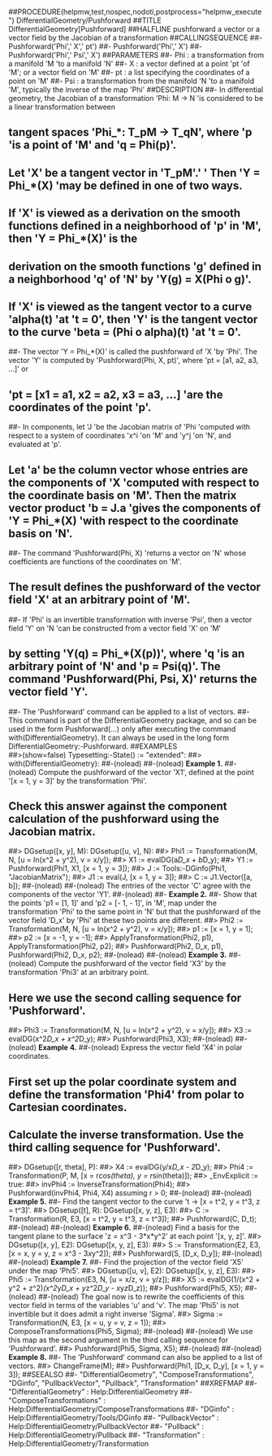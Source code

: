 ##PROCEDURE(helpmw,test,nospec,nodoti,postprocess="helpmw_execute") DifferentialGeometry/Pushforward
##TITLE DifferentialGeometry[Pushforward]
##HALFLINE pushforward a vector or a vector field by the Jacobian of a transformation
##CALLINGSEQUENCE
##- Pushforward('Phi',' X',' pt')
##- Pushforward('Phi',' X')
##- Pushforward('Phi',' Psi',' X')
##PARAMETERS
##- Phi : a transformation from a manifold 'M 'to a manifold 'N'
##- X : a vector defined at a point 'pt 'of 'M'; or a vector field on 'M'
##- pt : a list specifying the coordinates of a point on 'M'
##- Psi : a transformation from the manifold 'N 'to a manifold 'M', typically the inverse of the map 'Phi'
##DESCRIPTION
##- In differential geometry, the Jacobian of a transformation 'Phi: M -> N 'is considered to be a linear transformation between 
## tangent spaces 'Phi\_\*: T\_pM -> T\_qN', where 'p 'is a point of 'M' and 'q = Phi(p)'.  
## Let 'X' be a tangent vector in 'T\_pM'.' ' Then 'Y = Phi\_\*(X) 'may be defined in one of two ways.  
## If 'X' is viewed as a derivation on the smooth functions defined in a neighborhood of 'p' in 'M', then 'Y = Phi\_\*(X)' is the 
## derivation on the smooth functions 'g' defined in a neighborhood 'q' of 'N' by 'Y(g) = X(Phi o g)'.  
## If 'X' is viewed as the tangent vector to a curve 'alpha(t) 'at 't = 0', then 'Y' is the tangent vector to the curve 'beta = (Phi o alpha)(t) 'at 't = 0'.
##- The vector 'Y = Phi\_\*(X)' is called the pushforward of 'X 'by 'Phi'.  The vector 'Y' is computed by 'Pushforward(Phi, X, pt)', where 'pt = [a1, a2, a3, ...]' or 
## 'pt = [x1 = a1, x2 = a2, x3 = a3, ...] 'are the coordinates of the point 'p'.
##- In components, let 'J 'be the Jacobian matrix of 'Phi 'computed with respect to a system of coordinates 'x^i 'on 'M' and 'y^j 'on 'N', and evaluated at 'p'.  
## Let 'a' be the column vector whose entries are the components of 'X 'computed with respect to the coordinate basis on 'M'. Then the matrix vector product 'b = J.a 'gives the components of 'Y = Phi\_\*(X) 'with respect to the coordinate basis on 'N'.
##- The command 'Pushforward(Phi, X) 'returns a vector on 'N' whose coefficients are functions of the coordinates on 'M'.  
## The result defines the pushforward of the vector field 'X' at an arbitrary point of 'M'.
##- If 'Phi' is an invertible transformation with inverse 'Psi', then a vector field  'Y' on 'N 'can be constructed from a vector field 'X' on 'M' 
## by setting 'Y(q) = Phi\_\*(X(p))', where 'q 'is an arbitrary point of 'N' and 'p = Psi(q)'.  The command 'Pushforward(Phi,  Psi, X)' returns the vector field 'Y'.
##- The 'Pushforward' command can be applied to a list of vectors.
##- This command is part of the DifferentialGeometry package, and so can be used in the form Pushforward(...) only after executing the command with(DifferentialGeometry).  It can always be used in the long form DifferentialGeometry:-Pushforward.
##EXAMPLES     
##>(show=false) Typesetting:-State() := "extended":
##> with(DifferentialGeometry):
##-(nolead)
##-(nolead) **Example 1.**
##-(nolead) Compute the pushforward of the vector 'X1', defined at the point '[x = 1, y = 3]' by the transformation 'Phi'.
## Check this answer against the component calculation of the pushforward using the Jacobian matrix.
##> DGsetup([x, y], M): DGsetup([u, v], N):
##> Phi1 := Transformation(M, N, [u = ln(x^2 + y^2), v = x/y]);
##> X1 := evalDG(a*D_x + b*D_y);
##> Y1 := Pushforward(Phi1, X1, [x = 1, y = 3]);
##> J := Tools:-DGinfo(Phi1, "JacobianMatrix");
##> J1 := eval(J, [x = 1, y = 3]);
##> C := J1.Vector([a, b]);
##-(nolead) 
##-(nolead) The entries of the vector 'C' agree with the components of the vector 'Y1'.
##-(nolead)
##- **Example 2.** 
##- Show that the points 'p1 = [1, 1]' and 'p2 = [- 1, - 1]', in 'M', map under the transformation 'Phi' to the same point in 'N' but that the pushforward of the vector field 'D\_x' by 'Phi' at these two points are different.
##> Phi2 := Transformation(M, N, [u = ln(x^2 + y^2), v = x/y]); 
##> p1 := [x = 1, y = 1];
##> p2 := [x = -1, y = -1];
##> ApplyTransformation(Phi2, p1), ApplyTransformation(Phi2, p2);
##> Pushforward(Phi2, D_x, p1), Pushforward(Phi2, D_x, p2);
##-(nolead) 
##-(nolead) **Example 3.**
##-(nolead) Compute the pushforward of the vector field 'X3' by the transformation 'Phi3' at an arbitrary point.
## Here we use the second calling sequence for 'Pushforward'.
##> Phi3 := Transformation(M, N, [u = ln(x^2 + y^2), v = x/y]);
##> X3 := evalDG(x^2*D_x + x^2*D_y);
##> Pushforward(Phi3, X3);
##-(nolead) 
##-(nolead) **Example 4.**
##-(nolead) Express the vector field 'X4' in polar coordinates.
## First set up the polar coordinate system and define the transformation 'Phi4' from polar to Cartesian coordinates.  
## Calculate the inverse transformation.  Use the third calling sequence for 'Pushforward'.
##> DGsetup([r, theta], P):
##> X4 := evalDG(y/x*D_x - 2*D_y);
##> Phi4 := Transformation(P, M, [x = r*cos(theta), y = r*sin(theta)]);
##> _EnvExplicit := true:
##> invPhi4 := InverseTransformation(Phi4);
##> Pushforward(invPhi4, Phi4, X4) assuming r > 0;
##-(nolead) 
##-(nolead) **Example 5.**
##- Find the tangent vector to the curve 't -> [x = t^2, y = t^3, z = t^3]'.
##> DGsetup([t], R): DGsetup([x, y, z], E3):
##> C := Transformation(R, E3, [x = t^2, y = t^3, z = t^3]);
##> Pushforward(C, D_t);
##-(nolead) 
##-(nolead) **Example 6.**
##-(nolead) Find a basis for the tangent plane to the surface 'z = x^3 - 3\*x\*y^2' at each point '[x, y, z]'.
##> DGsetup([x, y], E2): DGsetup([x, y, z], E3):
##> S := Transformation(E2, E3, [x = x, y = y, z = x^3 - 3*x*y^2]);
##> Pushforward(S, [D_x, D_y]);
##-(nolead)
##-(nolead) **Example 7.**
##- Find the projection of the vector field 'X5' under the map 'Phi5'.
##> DGsetup([u, v], E2): DGsetup([x, y, z], E3):
##> Phi5 := Transformation(E3, N, [u = x/z, v = y/z]);
##> X5 := evalDG(1/(x^2 + y^2 + z^2)*(x^2*y*D_x + y*z^2*D_y - x*y*z*D_z));
##> Pushforward(Phi5, X5);
##-(nolead)
##-(nolead) The goal now is to rewrite the coefficients of this vector field in terms of the variables 'u' and 'v'.  The map 'Phi5' is not invertible but it does admit a right inverse 'Sigma'.
##> Sigma := Transformation(N, E3, [x = u, y = v, z = 1]);
##> ComposeTransformations(Phi5, Sigma);
##-(nolead)
##-(nolead) We use this map as the second argument in the third calling sequence for 'Pushforward'.
##> Pushforward(Phi5, Sigma, X5);
##-(nolead) 
##-(nolead) **Example 8.**
##- The 'Pushforward' command can also be applied to a list of  vectors.
##> ChangeFrame(M);
##> Pushforward(Phi1, [D_x, D_y], [x = 1, y = 3]);
##SEEALSO
##- "DifferentialGeometry", "ComposeTransformations", "DGinfo", "PullbackVector", "Pullback", "Transformation"
##XREFMAP
##- "DifferentialGeometry" : Help:DifferentialGeometry
##- "ComposeTransformations" : Help:DifferentialGeometry/ComposeTransformations
##- "DGinfo" : Help:DifferentialGeometry/Tools/DGinfo
##- "PullbackVector" : Help:DifferentialGeometry/PullbackVector
##- "Pullback" : Help:DifferentialGeometry/Pullback
##- "Transformation" : Help:DifferentialGeometry/Transformation
